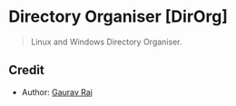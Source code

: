 # Directory Organiser [DirOrg]
> Linux and Windows Directory Organiser.

## Credit
- Author: [Gaurav Raj](https://gauravraj.tech/)

